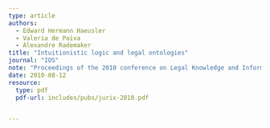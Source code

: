 ```yaml
---
type: article
authors:
  - Edward Hermann Haeusler
  - Valeria de Paiva
  - Alexandre Rademaker
title: "Intuitionistic logic and legal ontologies"
journal: "IOS"
note: "Proceedings of the 2010 conference on Legal Knowledge and Information Systems: JURIX 2010"
date: 2010-08-12
resource:
  type: pdf
  pdf-url: includes/pubs/jurix-2010.pdf


---
```

